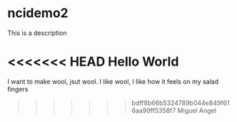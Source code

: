 ncidemo2
========

This is a description

<<<<<<< HEAD
Hello World
=======
I want to make wool, jsut wool. I like wool, I like how it feels on my salad fingers
>>>>>>> bdff8b66b5324789b044e849f616aa99ff5358f7
Miguel Angel